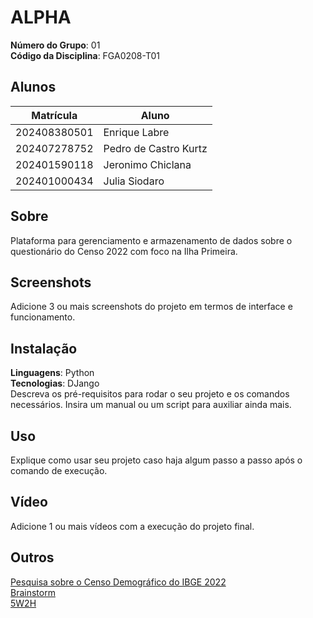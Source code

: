 # ALPHA

**Número do Grupo**: 01<br>
**Código da Disciplina**: FGA0208-T01<br>

## Alunos
|Matrícula | Aluno |
| -- | -- |
| 202408380501  |  Enrique Labre |
| 202407278752  |  Pedro de Castro Kurtz |
| 202401590118  |  Jeronimo Chiclana |
| 202401000434  |  Julia Siodaro |

## Sobre 
Plataforma para gerenciamento e armazenamento de dados sobre o questionário do Censo 2022 com foco na Ilha Primeira.

## Screenshots
Adicione 3 ou mais screenshots do projeto em termos de interface e funcionamento.

## Instalação 
**Linguagens**: Python<br>
**Tecnologias**: DJango<br>
Descreva os pré-requisitos para rodar o seu projeto e os comandos necessários.
Insira um manual ou um script para auxiliar ainda mais.

## Uso 
Explique como usar seu projeto caso haja algum passo a passo após o comando de execução.

## Vídeo
Adicione 1 ou mais vídeos com a execução do projeto final.

## Outros 
[Pesquisa sobre o Censo Demográfico do IBGE 2022](https://github.com/Projetos-de-Extensao/PBE_ADS_25.1_8001_ALPHA/blob/main/pesquisa%20censo%20demografico.md)<br>
[Brainstorm](https://github.com/Projetos-de-Extensao/PBE_ADS_25.1_8001_ALPHA/blob/main/docs/base/Brainstorm.md)<br>
[5W2H](https://github.com/Projetos-de-Extensao/PBE_ADS_25.1_8001_ALPHA/blob/main/docs/base/5w2h.md)
